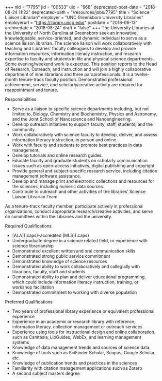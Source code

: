 +++
nid = "7795"
jid = "00533"
uid = "668"
deprecated-post-date = "2018-08-24 11:22"
deprecated-path = "/resources/jobs/7795"
title = "Science Liaison Librarian"
employer = "UNC Greensboro University Libraries"
employerurl = "https://library.uncg.edu/"
postdate = "2018-06-13"
archivedate = "2018-08-24"
draft = "false"
+++
The University Libraries at the University of North Carolina at
Greensboro seek an innovative, knowledgeable, service-oriented, and
dynamic individual to serve as a science liaison librarian. The science
liaison will work collaboratively with teaching and Libraries' faculty
colleagues to develop and provide information resources, information
literacy instruction, and research expertise to faculty and students in
life and physical science departments. Some evening/weekend work is
expected. This position reports to the Head of Research, Outreach, and
Instruction and will join a highly collaborative department of nine
librarians and three paraprofessionals. It is a twelve-month
tenure-track faculty position. Demonstrated professional achievement,
service, and scholarly/creative activity are required for reappointment
and tenure.

Responsibilities

-   Serve as a liaison to specific science departments including, but
    not limited to, Biology, Chemistry and Biochemistry, Physics and
    Astronomy, and the Joint School of Nanoscience and Nanoengineering.
-   Develop outreach initiatives to support faculty, staff, students,
    and the community.
-   Work collaboratively with science faculty to develop, deliver, and
    assess information literacy instruction, in person and online.
-   Work with faculty and students to promote best practices in data
    management.
-   Develop tutorials and online research guides.
-   Educate faculty and graduate students on scholarly communication
    issues such as open-access initiatives, digital publishing and
    copyright.
-   Provide general and subject-specific research service, including
    citation management software assistance.
-   Develop and manage print and electronic collections and resources
    for the sciences, including numeric data sources.
-   Contribute to outreach and other activities of the libraries'
    Science Liaison Librarian Team.

As a tenure-track faculty member, participate actively in professional
organizations, conduct appropriate research/creative activities, and
serve on committees within the Libraries and the university.
  
Required Qualifications

-   [ALA]{.caps}-accredited [MLS]{.caps}
-   Undergraduate degree in a science related field, or experience with
    science librarianship
-   Demonstrated excellent written and oral communication skills
-   Demonstrated strong public service commitment
-   Demonstrated knowledge of science resources
-   Demonstrated ability to work collaboratively and collegially with
    librarians, faculty, staff and students
-   Demonstrated ability to plan and deliver educational programming,
    which could include information literacy instruction, training, or
    workshop facilitation
-   Demonstrated commitment to working with diverse population

Preferred Qualifications

-   Two years of professional library experience or equivalent
    professional experience
-   Experience in an academic or research library with reference,
    information literacy, collection management or outreach services
-   Experience using tools for instructional design and online
    collaboration, such as Camtasia, LibGuides, WebEx, and learning
    management systems
-   Knowledge of data management trends and sources of science data
-   Knowledge of tools such as SciFinder Scholar, Scopus, Google
    Scholar, etc.
-   Knowledge of publication trends and practices in the sciences
-   Familiarity with citation management applications such as Zotero
-   A second subject masters degree
